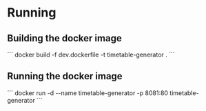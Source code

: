 ﻿# Running 
## Building the docker image
´´´
docker build -f dev.dockerfile -t timetable-generator .
´´´
## Running the docker image
´´´
docker run -d --name timetable-generator -p 8081:80 timetable-generator
´´´